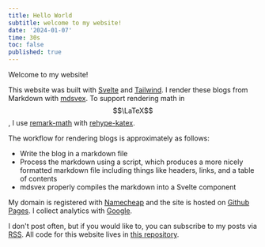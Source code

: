 ```yaml
---
title: Hello World
subtitle: welcome to my website!
date: '2024-01-07'
time: 30s
toc: false
published: true
---
```


Welcome to my website! 

This website was built with [Svelte](https://svelte.dev/) and [Tailwind](https://tailwindcss.com/docs/hover-focus-and-other-states#focus). I render these blogs from Markdown with [mdsvex](https://mdsvex.pngwn.io/docs/). To support rendering math in $$\LaTeX$$, I use [remark-math](https://www.npmjs.com/package/remark-math) with [rehype-katex](https://www.npmjs.com/package/rehype-katex). 

The workflow for rendering blogs is approximately as follows:
- Write the blog in a markdown file
- Process the markdown using a script, which produces a more nicely formatted markdown file including things like headers, links, and a table of contents
- mdsvex properly compiles the markdown into a Svelte component

My domain is registered with [Namecheap](https://www.namecheap.com/) and the site is hosted on [Github Pages](https://pages.github.com/). I collect analytics with [Google](https://analytics.withgoogle.com/).

I don't post often, but if you would like to, you can subscribe to my posts via [RSS](https://azliu.cc/feed.xml). All code for this website lives in [this repository](https://github.com/azliu0/azliu). 